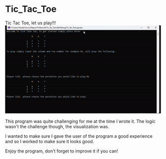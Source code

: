 # Tic_Tac_Toe
Tic Tac Toe, let us play!!!
![](https://github.com/Th3dworld/Tic_Tac_Toe/blob/master/Tic%20Tac%20Toe%20Gif.gif)

This program was quite challenging for me at the time I wrote it. The logic wasn't the challenge though, the visualization was.

I wanted to make sure I gave the user of the program a good experience and so I worked to make sure it looks good.

Enjoy the program, don't forget to improve it if you can!
